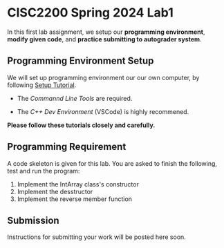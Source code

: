 # CISC2200 Spring 2024 Lab1

In this first lab assignment, we setup our **programming environment**, **modify given code**,
and **practice submitting to autograder system**.


## Programming Environment Setup
We will set up programming environment our our own computer, by following [Setup Tutorial](https://eecs280staff.github.io/tutorials/). 

- The _Commannd Line Tools_ are required. 

- The _C++ Dev Environment_ (VSCode) is highly recommened.

**Please follow these tutorials closely and carefully.**

## Programming Requirement

A code skeleton is given for this lab. You are asked to finish the following, test and run the program:

1. Implement the IntArray class's constructor
2. Implement the desstructor 
3. Implement the reverse member function 

## Submission 

Instructions for submitting your work will be posted here soon. 
